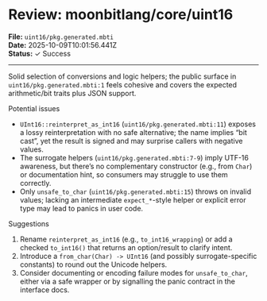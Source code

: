 # Review: moonbitlang/core/uint16

**File:** `uint16/pkg.generated.mbti`  
**Date:** 2025-10-09T10:01:56.441Z  
**Status:** ✓ Success

---

Solid selection of conversions and logic helpers; the public surface in `uint16/pkg.generated.mbti:1` feels cohesive and covers the expected arithmetic/bit traits plus JSON support.  

Potential issues  
- `UInt16::reinterpret_as_int16` (`uint16/pkg.generated.mbti:11`) exposes a lossy reinterpretation with no safe alternative; the name implies “bit cast”, yet the result is signed and may surprise callers with negative values.  
- The surrogate helpers (`uint16/pkg.generated.mbti:7-9`) imply UTF-16 awareness, but there’s no complementary constructor (e.g., from `Char`) or documentation hint, so consumers may struggle to use them correctly.  
- Only `unsafe_to_char` (`uint16/pkg.generated.mbti:15`) throws on invalid values; lacking an intermediate `expect_*`-style helper or explicit error type may lead to panics in user code.

Suggestions  
1. Rename `reinterpret_as_int16` (e.g., `to_int16_wrapping`) or add a checked `to_int16()` that returns an option/result to clarify intent.  
2. Introduce a `from_char(Char) -> UInt16` (and possibly surrogate-specific constants) to round out the Unicode helpers.  
3. Consider documenting or encoding failure modes for `unsafe_to_char`, either via a safe wrapper or by signalling the panic contract in the interface docs.
